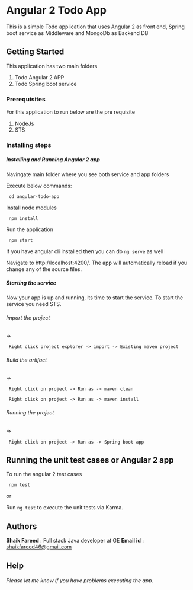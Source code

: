 # Angular 2 Todo App

This is a simple Todo application that uses Angular 2 as front end, Spring boot service as Middleware and MongoDb as Backend DB

## Getting Started

This application has two main folders 

1. Todo Angular 2 APP
2. Todo Spring boot service

### Prerequisites

For this application to run below are the pre requisite

1. NodeJs
2. STS

### Installing steps

##### Installing and Running Angular 2 app

Navingate main folder where you see both service and app folders

Execute below commands:

```
 cd angular-todo-app
 ```

Install node modules

```
 npm install
```

Run the application

```
 npm start
```

If you have angular cli  installed then you can do `ng serve` as well

Navigate to http://localhost:4200/. The app will automatically reload if you change any of the source files.

##### Starting the service

Now your app is up and running, its time to start the service. To start the service you need STS.

###### Import the project

=>

```
 Right click project explorer -> import -> Existing maven project
```

###### Build the artifact

=>

```
 Right click on project -> Run as -> maven clean
```
```
 Right click on project -> Run as -> maven install
```

###### Running the project

=> 

```
 Right click on project -> Run as -> Spring boot app
```


## Running the unit test cases or Angular 2 app 

To run the angular 2 test cases 

```
 npm test
```
or

Run `ng test` to execute the unit tests via Karma.

## Authors

**Shaik Fareed** : Full stack Java developer at GE
**Email id** : shaikfareed46@gmail.com


## Help

###### Please let me know if you have problems executing the app. 


